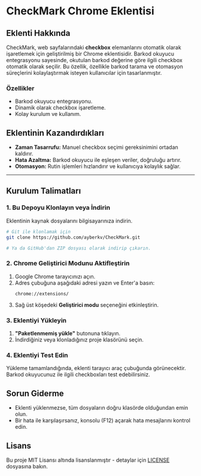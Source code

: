 # CheckMark Chrome Eklentisi

## Eklenti Hakkında
CheckMark, web sayfalarındaki **checkbox** elemanlarını otomatik olarak işaretlemek için geliştirilmiş bir Chrome eklentisidir. Barkod okuyucu entegrasyonu sayesinde, okutulan barkod değerine göre ilgili checkbox otomatik olarak seçilir. Bu özellik, özellikle barkod tarama ve otomasyon süreçlerini kolaylaştırmak isteyen kullanıcılar için tasarlanmıştır.

### Özellikler
- Barkod okuyucu entegrasyonu.
- Dinamik olarak checkbox işaretleme.
- Kolay kurulum ve kullanım.

## Eklentinin Kazandırdıkları
- **Zaman Tasarrufu:** Manuel checkbox seçimi gereksinimini ortadan kaldırır.
- **Hata Azaltma:** Barkod okuyucu ile eşleşen veriler, doğruluğu artırır.
- **Otomasyon:** Rutin işlemleri hızlandırır ve kullanıcıya kolaylık sağlar.

---

## Kurulum Talimatları

### 1. Bu Depoyu Klonlayın veya İndirin
Eklentinin kaynak dosyalarını bilgisayarınıza indirin.

```bash
# Git ile klonlamak için
git clone https://github.com/ayberkv/CheckMark.git

# Ya da GitHub'dan ZIP dosyası olarak indirip çıkarın.
```

### 2. Chrome Geliştirici Modunu Aktifleştirin
1. Google Chrome tarayıcınızı açın.
2. Adres çubuğuna aşağıdaki adresi yazın ve Enter'a basın:
   ```
   chrome://extensions/
   ```
3. Sağ üst köşedeki **Geliştirici modu** seçeneğini etkinleştirin.

### 3. Eklentiyi Yükleyin
1. **"Paketlenmemiş yükle"** butonuna tıklayın.
2. İndirdiğiniz veya klonladığınız proje klasörünü seçin.

### 4. Eklentiyi Test Edin
Yükleme tamamlandığında, eklenti tarayıcı araç çubuğunda görünecektir. Barkod okuyucunuz ile ilgili checkboxları test edebilirsiniz.

## Sorun Giderme
- Eklenti yüklenmezse, tüm dosyaların doğru klasörde olduğundan emin olun.
- Bir hata ile karşılaşırsanız, konsolu (F12) açarak hata mesajlarını kontrol edin.

## Lisans
Bu proje MIT Lisansı altında lisanslanmıştır - detaylar için [LICENSE](LICENSE) dosyasına bakın.
